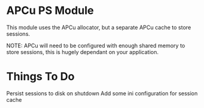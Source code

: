 APCu PS Module
==============

This module uses the APCu allocator, but a separate APCu cache to store sessions.

NOTE: APCu will need to be configured with enough shared memory to store sessions, this is hugely dependant on your application.

Things To Do
============

Persist sessions to disk on shutdown
Add some ini configuration for session cache
